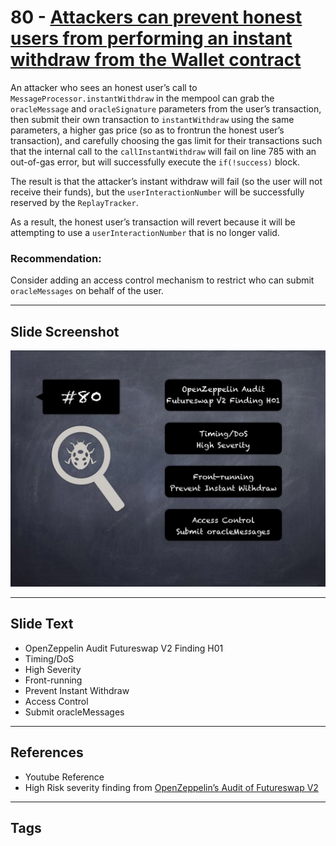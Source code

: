 
# 80 - [Attackers can prevent honest users from performing an instant withdraw from the Wallet contract](./Attackers%20can%20prevent%20honest%20users%20from%20performing%20an%20instant%20withdraw%20from%20the%20Wallet%20contract.md)

An attacker who sees an honest user’s call to `MessageProcessor.instantWithdraw` in the mempool can grab the `oracleMessage` and `oracleSignature` parameters from the user’s transaction, then submit their own transaction to `instantWithdraw` using the same parameters, a higher gas price (so as to frontrun the honest user’s transaction), and carefully choosing the gas limit for their transactions such that the internal call to the `callInstantWithdraw` will fail on line 785 with an out-of-gas error, but will successfully execute the `if(!success)` block. 

The result is that the attacker’s instant withdraw will fail (so the user will not receive their funds), but the `userInteractionNumber` will be successfully reserved by the `ReplayTracker`. 

As a result, the honest user’s transaction will revert because it will be attempting to use a `userInteractionNumber` that is no longer valid.

### Recommendation:
Consider adding an access control mechanism to restrict who can submit `oracleMessages` on behalf of the user.
___
## Slide Screenshot
![080.jpg](../../images/7.%20Audit%20Findings%20101/080.jpg)
___
## Slide Text
- OpenZeppelin Audit Futureswap V2 Finding H01
- Timing/DoS
- High Severity
- Front-running
- Prevent Instant Withdraw
- Access Control
- Submit oracleMessages
___
## References
- Youtube Reference
- High Risk severity finding from [OpenZeppelin’s Audit of Futureswap V2](https://blog.openzeppelin.com/futureswap-v2-audit/)
___
## Tags
